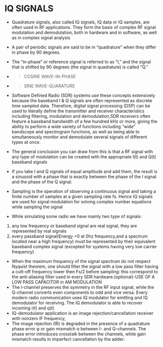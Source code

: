 # IQ SIGNALS
- Quadrature signals, also called IQ signals, IQ data or IQ samples, are often used in RF applications. They form the basis of complex RF signal modulation and demodulation, both in hardware and in software, as well as in complex signal analysis

- A pair of periodic signals are said to be in “quadrature” when they differ in phase by 90 degrees.

- The “in-phase” or reference signal is referred to as “I,” and the signal that is shifted by 90 degrees (the signal in quadrature) is called “Q.”
- > COSINE WAVE-IN-PHASE
- > SINE WAVE-QUARATURE

- Software Defined Radio (SDR) systems use these concepts extensively because the baseband I & Q signals are often represented as discrete time sampled data. Therefore,   digital signal processing (DSP) can be used to literally define the transmitter and receiver characteristics including filtering, modulation and demodulation,SDR       receivers often feature a baseband bandwidth of a few hundred kHz or more, giving the ability to perform a wide variety of functions including “wide” bandscope and spectrogram functions, as well as being able to simultaneously monitor and demodulate several signals of different types at once.

- The general conclusion you can draw from this is that a RF signal with any type of modulation can be created with the appropriate I(t) and Q(t) baseband signals 

- If you take I and Q signals of equal amplitude and add them, the result is a sinusoid with a phase that is exactly between the phase of the I signal and the phase of the Q signal.

-  Sampling is the operation of observing a continuous signal and taking a finite number of samples at a given sampling rate fs. Hence IQ signals are used for signal modulation  for solving complex number equations while sampling the signal

- While simulating some radio we have mainly two type of signals:
1. any low frequency or baseband signal are real signal, they are represented by real signals
2. every passband signal(Energy =0 at 0hz frequency,and a spectrum located near a high frequency) must be represented by their equivalent baseband complex signal (excepted for systems having very low carrier frequency)
 
- When the maximum frequency of the signal spectrum do not respect Nyquist theorem, one should filter the signal with a low pass filter having a cutt-off frequency lower then Fs/2 before sampling: this correspond to the anti-aliasing filter used in every SDR hardware.(optional)-USE OF A LOW PASS CAPACITOR in AM MODULATION
- The I-channel preserves the symmetry in the RF input signal, while the Q-channel
converts even components to odd and vice versa. Every modern radio communication uses IQ modulator for emitting and IQ demodulator for receiving. The IQ demodulator is able to recover incoming i(t) and q(t)
- IQ-demodulator application is an image rejection/cancellation receiver with nonzero IF frequency,
- The image rejection (IR) is degraded in the presence of a quadrature phase error φ or
gain mismatch α between I- and Q-channels. The phase error introduces crosstalk
between the channels, while gain mismatch results in imperfect cancellation by the
adder:
